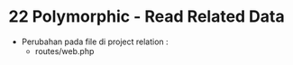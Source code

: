 # 22 Polymorphic - Read Related Data

- Perubahan pada file di project relation :
    - routes/web.php